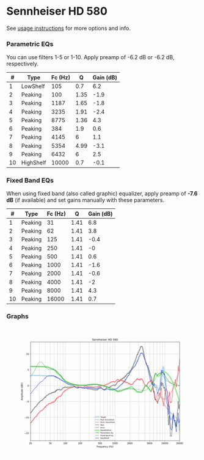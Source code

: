 # Sennheiser HD 580
See [usage instructions](https://github.com/jaakkopasanen/AutoEq#usage) for more options and info.

### Parametric EQs
You can use filters 1-5 or 1-10. Apply preamp of -6.2 dB or -6.2 dB, respectively.

|   # | Type      |   Fc (Hz) |    Q |   Gain (dB) |
|-----|-----------|-----------|------|-------------|
|   1 | LowShelf  |       105 | 0.7  |         6.2 |
|   2 | Peaking   |       100 | 1.35 |        -1.9 |
|   3 | Peaking   |      1187 | 1.65 |        -1.8 |
|   4 | Peaking   |      3235 | 1.91 |        -2.4 |
|   5 | Peaking   |      8775 | 1.36 |         4.3 |
|   6 | Peaking   |       384 | 1.9  |         0.6 |
|   7 | Peaking   |      4145 | 6    |         1.1 |
|   8 | Peaking   |      5354 | 4.99 |        -3.1 |
|   9 | Peaking   |      6432 | 6    |         2.5 |
|  10 | HighShelf |     10000 | 0.7  |        -0.1 |

### Fixed Band EQs
When using fixed band (also called graphic) equalizer, apply preamp of **-7.6 dB** (if available) and set gains manually with these parameters.

|   # | Type    |   Fc (Hz) |    Q |   Gain (dB) |
|-----|---------|-----------|------|-------------|
|   1 | Peaking |        31 | 1.41 |         6.8 |
|   2 | Peaking |        62 | 1.41 |         3.8 |
|   3 | Peaking |       125 | 1.41 |        -0.4 |
|   4 | Peaking |       250 | 1.41 |        -0   |
|   5 | Peaking |       500 | 1.41 |         0.6 |
|   6 | Peaking |      1000 | 1.41 |        -1.6 |
|   7 | Peaking |      2000 | 1.41 |        -0.6 |
|   8 | Peaking |      4000 | 1.41 |        -2   |
|   9 | Peaking |      8000 | 1.41 |         4.3 |
|  10 | Peaking |     16000 | 1.41 |         0.7 |

### Graphs
![](./Sennheiser%20HD%20580.png)
